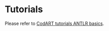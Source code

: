 # Tutorials

Please refer to [CodART tutorials ANTLR basics](https://m-zakeri.github.io/CodART/tutorials/antlr_basics/).